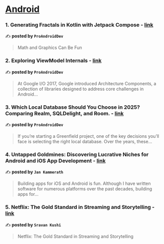 
<h1><a href=https://medium.com/tag/android/recommended target="_blank" rel="noopener noreferrer">Android</a></h1>
<h3>1. Generating Fractals in Kotlin with Jetpack Compose - <a href="https://medium.com/proandroiddev/generating-fractals-in-kotlin-with-jetpack-compose-c94bf37b39da" target="_blank" rel="noopener noreferrer">link</a></h3>

✍️ **posted by `ProAndroidDev`**

<blockquote>Math and Graphics Can Be Fun</blockquote>

<h3>2. Exploring ViewModel Internals - <a href="https://medium.com/proandroiddev/exploring-viewmodel-internals-4ca414b4080b" target="_blank" rel="noopener noreferrer">link</a></h3>

✍️ **posted by `ProAndroidDev`**

<blockquote>At Google I/O 2017, Google introduced Architecture Components, a collection of libraries designed to address core challenges in Android…</blockquote>

<h3>3. Which Local Database Should You Choose in 2025? Comparing Realm, SQLDelight, and Room. - <a href="https://medium.com/proandroiddev/which-local-database-should-you-choose-in-2025-comparing-realm-sqldelight-and-room-4221b354c899" target="_blank" rel="noopener noreferrer">link</a></h3>

✍️ **posted by `ProAndroidDev`**

<blockquote>If you’re starting a Greenfield project, one of the key decisions you’ll face is selecting the right local database. Over the years, these…</blockquote>

<h3>4. Untapped Goldmines: Discovering Lucrative Niches for Android and iOS App Development - <a href="https://medium.com/@jankammerath/untapped-goldmines-discovering-lucrative-niches-for-android-and-ios-app-development-ac7b073abcfd" target="_blank" rel="noopener noreferrer">link</a></h3>

✍️ **posted by `Jan Kammerath`**

<blockquote>Building apps for iOS and Android is fun. Although I have written software for numerous platforms over the past decades, building apps for…</blockquote>

<h3>5. Netflix: The Gold Standard in Streaming and Storytelling - <a href="https://medium.com/@sravankushii/netflix-the-gold-standard-in-streaming-and-storytelling-0dce0712fe47" target="_blank" rel="noopener noreferrer">link</a></h3>

✍️ **posted by `Sravan Kushi`**

<blockquote>Netflix: The Gold Standard in Streaming and Storytelling</blockquote>

